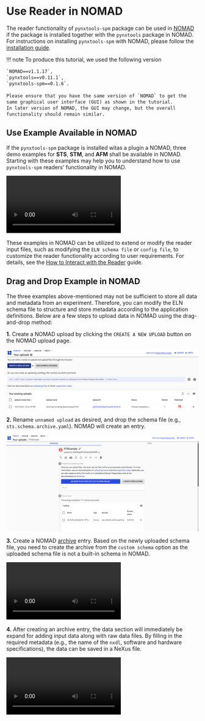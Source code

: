 # __Use Reader in NOMAD__

The reader functionality of `pynxtools-spm` package can be used in [NOMAD](https://nomad-lab.eu/nomad-lab/) if the package is installed together with the `pynxtools` package in NOMAD. For instructions on installing `pynxtools-spm` with NOMAD, please follow the [installation guide](../tutorials/installation.md#install-pynxtools-spm-with-nomad).

!!! note
    To produce this tutorial, we used the following version

    `NOMAD==v1.1.17`, 
    `pynxtools==v0.11.1`,
    `pynxtools-spm==0.1.6`.

    Please ensure that you have the same version of `NOMAD` to get the same graphical user interface (GUI) as shown in the tutorial.
    In later version of NOMAD, the GUI may change, but the overall functionality should remain similar.
    
## __Use Example Available in NOMAD__

If the `pynxtools-spm` package is installed witas a plugin a NOMAD, three demo examples for __STS__, __STM__, and __AFM__ shall be available in NOMAD. Starting with these examples may help you to understand how to use `pynxtools-spm` readers' functionality in NOMAD.

<video controls>
  <source src="../assets/DemoFromExampleUpload.webm" type="video/mp4">
</video>

These examples in NOMAD can be utilized to extend or modify the reader input files, such as modifying the `ELN schema file` or `config file`, to customize the reader functionality according to user requirements. For details, see the [How to Interact with the Reader](../how-to-guides/how-to-use-the-reader.md) guide.

## __Drag and Drop Example in NOMAD__

The three examples above-mentioned may not be sufficient to store all data and metadata from an experiment. Therefore, you can modify the ELN schema file to structure and store metadata according to the application definitions. Below are a few steps to upload data in NOMAD using the drag-and-drop method:

__1.__ Create a NOMAD upload by clicking the `CREATE A NEW UPLOAD` button on the NOMAD upload page.

<div class="scrollable-img">
    <img src="../assets/create_upload.png"
          alt="create_upload">
</div>

__2.__ Rename `unnamed upload` as desired, and drop the schema file (e.g., `sts.schema.archive.yaml`). NOMAD will create an entry.

<div class="scrollable-img">
    <img src="../assets/upload_schema_eln.png"
          alt="Sample Image">
</div>

__3.__ Create a NOMAD [archive](https://nomad-lab.eu/prod/v1/docs/reference/glossary.html#archive) entry. Based on the newly uploaded schema file, you need to create the archive from the `custom schema` option as the uploaded schema file is not a built-in schema in NOMAD.

<video controls>
  <source src="../assets/CreateArchiveFromCustomSchema.webm" type="video/mp4">
</video>

__4.__ After creating an archive entry, the data section will immediately be expand for adding input data along with raw data files. By filling in the required metadata (e.g., the name of the `nxdl`, software and hardware specifications), the data can be saved in a NeXus file.

<video controls>
  <source src="../assets/FinishupCustomizeUpload.webm" type="video/mp4">
</video>